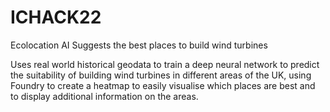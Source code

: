 # ICHACK22

Ecolocation
AI Suggests the best places to build wind turbines

Uses real world historical geodata to train a deep neural network to predict the suitability of building wind turbines in different areas of the UK, using Foundry to create a heatmap to easily visualise which places are best and to display additional information on the areas.
